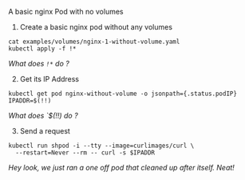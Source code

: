 A basic nginx Pod with no volumes

1. Create a basic nginx pod without any volumes

```execute
cat examples/volumes/nginx-1-without-volume.yaml
kubectl apply -f !*
```

*What does `!*` do ?*

2. Get its IP Address

```execute
kubectl get pod nginx-without-volume -o jsonpath={.status.podIP}
IPADDR=$(!!)
```

*What does `$(!!) do ?*

3. Send a request

```execute
kubectl run shpod -i --tty --image=curlimages/curl \
  --restart=Never --rm -- curl -s $IPADDR
```

*Hey look, we just ran a one off pod that cleaned up after itself.  Neat!*
